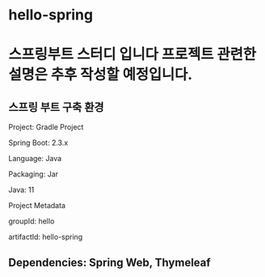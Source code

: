 # hello-spring
스프링부트 스터디 입니다
프로젝트 관련한 설명은 추후 작성할 예정입니다.
==============================================
스프링 부트 구축 환경
---------------------------
Project: Gradle Project

Spring Boot: 2.3.x

Language: Java

Packaging: Jar

Java: 11

Project Metadata

groupId: hello

artifactId: hello-spring

Dependencies: Spring Web, Thymeleaf
----------------------------


